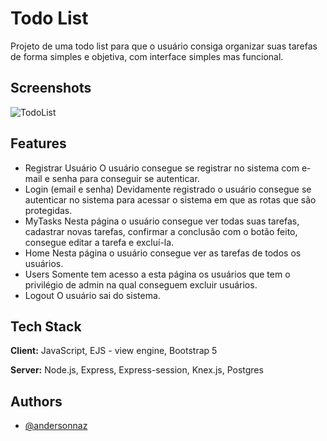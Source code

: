 
# Todo List

Projeto de uma todo list para que o usuário consiga organizar suas tarefas de forma simples e objetiva, com interface simples mas funcional.


## Screenshots

![TodoList](https://www.google.com/imgres?imgurl=https%3A%2F%2Ftechtoolshealth.com.br%2Fwp-content%2Fuploads%2F2021%2F05%2Finovacao-2-e1365101679474-468x300-1-272x182.jpg&imgrefurl=https%3A%2F%2Ftechtoolshealth.com.br%2Fimprensa%2F&tbnid=oJ_SaB0tG1F1iM&vet=12ahUKEwjT45nXlOr7AhVos5UCHUFzBcYQMygHegQIARBQ..i&docid=2HGTJoirLEzusM&w=272&h=182&q=imagens%20468x300&ved=2ahUKEwjT45nXlOr7AhVos5UCHUFzBcYQMygHegQIARBQ)


## Features

- Registrar Usuário
O usuário consegue se registrar no sistema com e-mail e senha para conseguir se autenticar. 
- Login (email e senha)
Devidamente registrado o usuário consegue se autenticar no sistema para acessar o sistema em que as rotas que são protegidas.
- MyTasks
Nesta página o usuário consegue ver todas suas tarefas, cadastrar novas tarefas, confirmar a conclusão com o botão feito, consegue editar a tarefa e excluí-la.
- Home
Nesta página o usuário consegue ver as tarefas de todos os usuários.
- Users
Somente tem acesso a esta página os usuários que tem o privilégio de admin na qual conseguem excluir usuários.
- Logout
O usuário sai do sistema.


## Tech Stack

**Client:** JavaScript, EJS - view engine, Bootstrap 5

**Server:** Node.js, Express, Express-session, Knex.js, Postgres
## Authors

- [@andersonnaz](https://www.github.com/andersonnaz)

